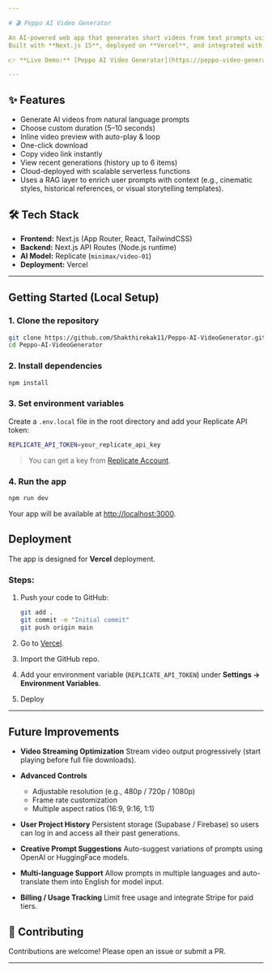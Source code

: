 ```yaml
---

# 🎬 Peppo AI Video Generator

An AI-powered web app that generates short videos from text prompts using [Replicate](https://replicate.com) models.  
Built with **Next.js 15**, deployed on **Vercel**, and integrated with Replicate’s video generation API.

👉 **Live Demo:** [Peppo AI Video Generator](https://peppo-video-generator.vercel.app)

---
```


## ✨ Features
- Generate AI videos from natural language prompts
- Choose custom duration (5–10 seconds)
- Inline video preview with auto-play & loop
- One-click download
- Copy video link instantly
- View recent generations (history up to 6 items)
- Cloud-deployed with scalable serverless functions
- Uses a RAG layer to enrich user prompts with context (e.g., cinematic styles, historical references, or visual storytelling templates).



## 🛠 Tech Stack
- **Frontend:** Next.js (App Router, React, TailwindCSS)
- **Backend:** Next.js API Routes (Node.js runtime)
- **AI Model:** Replicate (`minimax/video-01`)
- **Deployment:** Vercel


---


## Getting Started (Local Setup)

### 1. Clone the repository
```bash
git clone https://github.com/Shakthirekak11/Peppo-AI-VideoGenerator.git
cd Peppo-AI-VideoGenerator
````

### 2. Install dependencies

```bash
npm install
```

### 3. Set environment variables

Create a `.env.local` file in the root directory and add your Replicate API token:

```bash
REPLICATE_API_TOKEN=your_replicate_api_key
```

> You can get a key from [Replicate Account](https://replicate.com/account).

### 4. Run the app

```bash
npm run dev
```

Your app will be available at [http://localhost:3000](http://localhost:3000).



## Deployment

The app is designed for **Vercel** deployment.

### Steps:

1. Push your code to GitHub:

   ```bash
   git add .
   git commit -m "Initial commit"
   git push origin main
   ```
2. Go to [Vercel](https://vercel.com).
3. Import the GitHub repo.
4. Add your environment variable (`REPLICATE_API_TOKEN`) under **Settings → Environment Variables**.
5. Deploy 

---

## Future Improvements

* **Video Streaming Optimization**
  Stream video output progressively (start playing before full file downloads).

* **Advanced Controls**

  * Adjustable resolution (e.g., 480p / 720p / 1080p)
  * Frame rate customization
  * Multiple aspect ratios (16:9, 9:16, 1:1)

* **User Project History**
  Persistent storage (Supabase / Firebase) so users can log in and access all their past generations.

* **Creative Prompt Suggestions**
  Auto-suggest variations of prompts using OpenAI or HuggingFace models.

* **Multi-language Support**
  Allow prompts in multiple languages and auto-translate them into English for model input.

* **Billing / Usage Tracking**
  Limit free usage and integrate Stripe for paid tiers.



## 🤝 Contributing

Contributions are welcome! Please open an issue or submit a PR.

---

